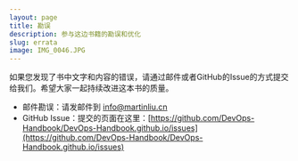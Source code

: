 ```yaml
---
layout: page
title: 勘误
description: 参与这边书籍的勘误和优化
slug: errata
image: IMG_0046.JPG
---
```


如果您发现了书中文字和内容的错误，请通过邮件或者GitHub的Issue的方式提交给我们。希望大家一起持续改进这本书的质量。


* 邮件勘误：请发邮件到 info@martinliu.cn
* GitHub Issue：提交的页面在这里：[https://github.com/DevOps-Handbook/DevOps-Handbook.github.io/issues](https://github.com/DevOps-Handbook/DevOps-Handbook.github.io/issues)
